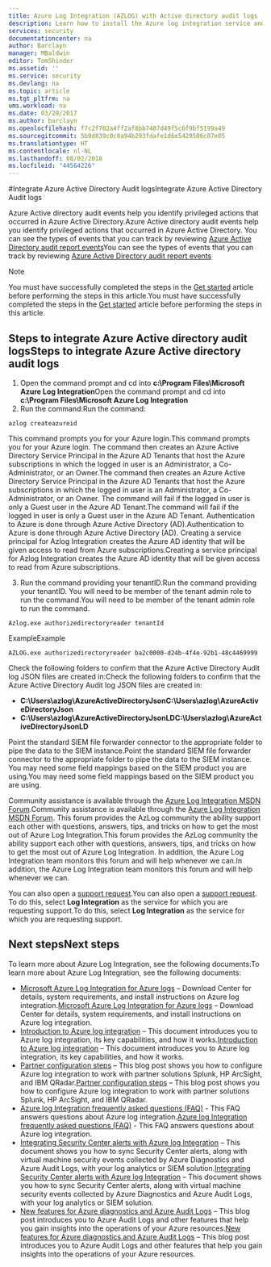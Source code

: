 ```yaml
---
title: Azure Log Integration (AZLOG) with Active directory audit logs | Microsoft Docs
description: Learn how to install the Azure log integration service and integrate logs from Azure audit logs
services: security
documentationcenter: na
author: Barclayn
manager: MBaldwin
editor: TomShinder
ms.assetid: ''
ms.service: security
ms.devlang: na
ms.topic: article
ms.tgt_pltfrm: na
ums.workload: na
ms.date: 03/29/2017
ms.author: barclayn
ms.openlocfilehash: f7c2f702a4ff2af8bb7487d49f5c6f9bf5199a49
ms.sourcegitcommit: 5b9d839c0c0a94b293fdafe1d6e5429506c07e05
ms.translationtype: HT
ms.contentlocale: nl-NL
ms.lasthandoff: 08/02/2018
ms.locfileid: "44564226"
---
```

#<a name="integrate-azure-active-directory-audit-logs"></a><span data-ttu-id="3b503-103">Integrate Azure Active Directory Audit logs</span><span class="sxs-lookup"><span data-stu-id="3b503-103">Integrate Azure Active Directory Audit logs</span></span>

<span data-ttu-id="3b503-104">Azure Active directory audit events help you identify privileged actions that occurred in Azure Active Directory.</span><span class="sxs-lookup"><span data-stu-id="3b503-104">Azure Active directory audit events help you identify privileged actions that occurred in Azure Active Directory.</span></span> <span data-ttu-id="3b503-105">You can see the types of events that you can track by reviewing [Azure Active Directory audit report events](/active-directory/active-directory-reporting-audit-events#list-of-audit-report-events.md)</span><span class="sxs-lookup"><span data-stu-id="3b503-105">You can see the types of events that you can track by reviewing [Azure Active Directory audit report events](/active-directory/active-directory-reporting-audit-events#list-of-audit-report-events.md)</span></span>

>[!NOTE]
<span data-ttu-id="3b503-106">You must have successfully completed the steps in the [Get started](security-azure-log-integration-get-started.md) article before performing the steps in this article.</span><span class="sxs-lookup"><span data-stu-id="3b503-106">You must have successfully completed the steps in the [Get started](security-azure-log-integration-get-started.md) article before performing the steps in this article.</span></span>

## <a name="steps-to-integrate-azure-active-directory-audit-logs"></a><span data-ttu-id="3b503-107">Steps to integrate Azure Active directory audit logs</span><span class="sxs-lookup"><span data-stu-id="3b503-107">Steps to integrate Azure Active directory audit logs</span></span>

1. <span data-ttu-id="3b503-108">Open the command prompt and cd into **c:\Program Files\Microsoft Azure Log Integration**</span><span class="sxs-lookup"><span data-stu-id="3b503-108">Open the command prompt and cd into **c:\Program Files\Microsoft Azure Log Integration**</span></span>
2. <span data-ttu-id="3b503-109">Run the command:</span><span class="sxs-lookup"><span data-stu-id="3b503-109">Run the command:</span></span>

 ``azlog createazureid``
 
 <span data-ttu-id="3b503-110">This command prompts you for your Azure login.</span><span class="sxs-lookup"><span data-stu-id="3b503-110">This command prompts you for your Azure login.</span></span> <span data-ttu-id="3b503-111">The command then creates an Azure Active Directory Service Principal in the Azure AD Tenants that host the Azure subscriptions in which the logged in user is an Administrator, a Co-Administrator, or an Owner.</span><span class="sxs-lookup"><span data-stu-id="3b503-111">The command then creates an Azure Active Directory Service Principal in the Azure AD Tenants that host the Azure subscriptions in which the logged in user is an Administrator, a Co-Administrator, or an Owner.</span></span> <span data-ttu-id="3b503-112">The command will fail if the logged in user is only a Guest user in the Azure AD Tenant.</span><span class="sxs-lookup"><span data-stu-id="3b503-112">The command will fail if the logged in user is only a Guest user in the Azure AD Tenant.</span></span> <span data-ttu-id="3b503-113">Authentication to Azure is done through Azure Active Directory (AD).</span><span class="sxs-lookup"><span data-stu-id="3b503-113">Authentication to Azure is done through Azure Active Directory (AD).</span></span> <span data-ttu-id="3b503-114">Creating a service principal for Azlog Integration creates the Azure AD identity that will be given access to read from Azure subscriptions.</span><span class="sxs-lookup"><span data-stu-id="3b503-114">Creating a service principal for Azlog Integration creates the Azure AD identity that will be given access to read from Azure subscriptions.</span></span>
 
3. <span data-ttu-id="3b503-115">Run the command providing your tenantID.</span><span class="sxs-lookup"><span data-stu-id="3b503-115">Run the command providing your tenantID.</span></span> <span data-ttu-id="3b503-116">You will need to be member of the tenant admin role to run the command.</span><span class="sxs-lookup"><span data-stu-id="3b503-116">You will need to be member of the tenant admin role to run the command.</span></span>

``Azlog.exe authorizedirectoryreader tenantId``

<span data-ttu-id="3b503-117">Example</span><span class="sxs-lookup"><span data-stu-id="3b503-117">Example</span></span>

``AZLOG.exe authorizedirectoryreader ba2c0000-d24b-4f4e-92b1-48c4469999``

<span data-ttu-id="3b503-118">Check the following folders to confirm that the Azure Active Directory Audit log JSON files are created in:</span><span class="sxs-lookup"><span data-stu-id="3b503-118">Check the following folders to confirm that the Azure Active Directory Audit log JSON files are created in:</span></span>

* <span data-ttu-id="3b503-119">**C:\Users\azlog\AzureActiveDirectoryJson**</span><span class="sxs-lookup"><span data-stu-id="3b503-119">**C:\Users\azlog\AzureActiveDirectoryJson**</span></span>
* <span data-ttu-id="3b503-120">**C:\Users\azlog\AzureActiveDirectoryJsonLD**</span><span class="sxs-lookup"><span data-stu-id="3b503-120">**C:\Users\azlog\AzureActiveDirectoryJsonLD**</span></span>

<span data-ttu-id="3b503-121">Point the standard SIEM file forwarder connector to the appropriate folder to pipe the data to the SIEM instance.</span><span class="sxs-lookup"><span data-stu-id="3b503-121">Point the standard SIEM file forwarder connector to the appropriate folder to pipe the data to the SIEM instance.</span></span> <span data-ttu-id="3b503-122">You may need some field mappings based on the SIEM product you are using.</span><span class="sxs-lookup"><span data-stu-id="3b503-122">You may need some field mappings based on the SIEM product you are using.</span></span>

<span data-ttu-id="3b503-123">Community assistance is available through the [Azure Log Integration MSDN Forum](https://social.msdn.microsoft.com/Forums/office/home?forum=AzureLogIntegration).</span><span class="sxs-lookup"><span data-stu-id="3b503-123">Community assistance is available through the [Azure Log Integration MSDN Forum](https://social.msdn.microsoft.com/Forums/office/home?forum=AzureLogIntegration).</span></span> <span data-ttu-id="3b503-124">This forum provides the AzLog community the ability support each other with questions, answers, tips, and tricks on how to get the most out of Azure Log Integration.</span><span class="sxs-lookup"><span data-stu-id="3b503-124">This forum provides the AzLog community the ability support each other with questions, answers, tips, and tricks on how to get the most out of Azure Log Integration.</span></span> <span data-ttu-id="3b503-125">In addition, the Azure Log Integration team monitors this forum and will help whenever we can.</span><span class="sxs-lookup"><span data-stu-id="3b503-125">In addition, the Azure Log Integration team monitors this forum and will help whenever we can.</span></span> 

<span data-ttu-id="3b503-126">You can also open a [support request](../azure-supportability/how-to-create-azure-support-request.md).</span><span class="sxs-lookup"><span data-stu-id="3b503-126">You can also open a [support request](../azure-supportability/how-to-create-azure-support-request.md).</span></span> <span data-ttu-id="3b503-127">To do this, select **Log Integration** as the service for which you are requesting support.</span><span class="sxs-lookup"><span data-stu-id="3b503-127">To do this, select **Log Integration** as the service for which you are requesting support.</span></span>

## <a name="next-steps"></a><span data-ttu-id="3b503-128">Next steps</span><span class="sxs-lookup"><span data-stu-id="3b503-128">Next steps</span></span>
<span data-ttu-id="3b503-129">To learn more about Azure Log Integration, see the following documents:</span><span class="sxs-lookup"><span data-stu-id="3b503-129">To learn more about Azure Log Integration, see the following documents:</span></span>

* <span data-ttu-id="3b503-130">[Microsoft Azure Log Integration for Azure logs](https://www.microsoft.com/download/details.aspx?id=53324) – Download Center for details, system requirements, and install instructions on Azure log integration.</span><span class="sxs-lookup"><span data-stu-id="3b503-130">[Microsoft Azure Log Integration for Azure logs](https://www.microsoft.com/download/details.aspx?id=53324) – Download Center for details, system requirements, and install instructions on Azure log integration.</span></span>
* <span data-ttu-id="3b503-131">[Introduction to Azure log integration](security-azure-log-integration-overview.md) – This document introduces you to Azure log integration, its key capabilities, and how it works.</span><span class="sxs-lookup"><span data-stu-id="3b503-131">[Introduction to Azure log integration](security-azure-log-integration-overview.md) – This document introduces you to Azure log integration, its key capabilities, and how it works.</span></span>
* <span data-ttu-id="3b503-132">[Partner configuration steps](https://blogs.msdn.microsoft.com/azuresecurity/2016/08/23/azure-log-siem-configuration-steps/) – This blog post shows you how to configure Azure log integration to work with partner solutions Splunk, HP ArcSight, and IBM QRadar.</span><span class="sxs-lookup"><span data-stu-id="3b503-132">[Partner configuration steps](https://blogs.msdn.microsoft.com/azuresecurity/2016/08/23/azure-log-siem-configuration-steps/) – This blog post shows you how to configure Azure log integration to work with partner solutions Splunk, HP ArcSight, and IBM QRadar.</span></span>
* <span data-ttu-id="3b503-133">[Azure log Integration frequently asked questions (FAQ)](security-azure-log-integration-faq.md) - This FAQ answers questions about Azure log integration.</span><span class="sxs-lookup"><span data-stu-id="3b503-133">[Azure log Integration frequently asked questions (FAQ)](security-azure-log-integration-faq.md) - This FAQ answers questions about Azure log integration.</span></span>
* <span data-ttu-id="3b503-134">[Integrating Security Center alerts with Azure log Integration](../security-center/security-center-integrating-alerts-with-log-integration.md) – This document shows you how to sync Security Center alerts, along with virtual machine security events collected by Azure Diagnostics and Azure Audit Logs, with your log analytics or SIEM solution.</span><span class="sxs-lookup"><span data-stu-id="3b503-134">[Integrating Security Center alerts with Azure log Integration](../security-center/security-center-integrating-alerts-with-log-integration.md) – This document shows you how to sync Security Center alerts, along with virtual machine security events collected by Azure Diagnostics and Azure Audit Logs, with your log analytics or SIEM solution.</span></span>
* <span data-ttu-id="3b503-135">[New features for Azure diagnostics and Azure Audit Logs](https://azure.microsoft.com/blog/new-features-for-azure-diagnostics-and-azure-audit-logs/) – This blog post introduces you to Azure Audit Logs and other features that help you gain insights into the operations of your Azure resources.</span><span class="sxs-lookup"><span data-stu-id="3b503-135">[New features for Azure diagnostics and Azure Audit Logs](https://azure.microsoft.com/blog/new-features-for-azure-diagnostics-and-azure-audit-logs/) – This blog post introduces you to Azure Audit Logs and other features that help you gain insights into the operations of your Azure resources.</span></span>
